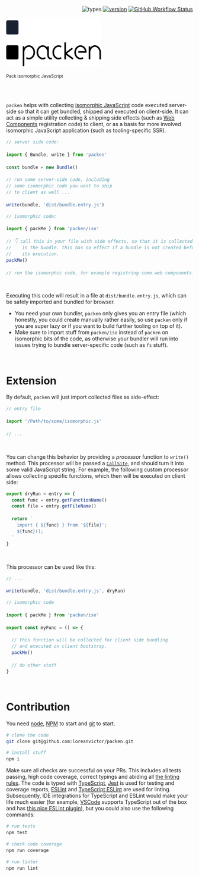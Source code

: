 <div align="right">

![types](https://img.shields.io/npm/types/packen?label=&color=black&style=flat-square)
[![version](https://img.shields.io/npm/v/packen?label=&color=black&style=flat-square)](https://www.npmjs.com/package/packen)
[![GitHub Workflow Status](https://img.shields.io/github/actions/workflow/status/loreanvictor/packen/coverage.yml?label=%20&style=flat-square)](https://github.com/loreanvictor/packen/actions/workflows/coverage.yml)

</div>



<img src="logo-dark.svg#gh-dark-mode-only" height="64px"/>
<img src="logo-light.svg#gh-light-mode-only" height="64px"/>

<small>Pack isomorphic JavaScript</small>



<br><br>

`packen` helps with collecting [isomorphic JavaScript](https://en.wikipedia.org/wiki/Isomorphic_JavaScript) code executed server-side so that it can get bundled, shipped and executed on client-side. It can act as a simple utility collecting & shipping side effects (such as [Web Components](https://developer.mozilla.org/en-US/docs/Web/Web_Components) registration code) to client, or as a basis for more involved isomorphic JavaScript application (such as tooling-specific SSR).

```js
// server side code:

import { Bundle, write } from 'packen'

const bundle = new Bundle()

// run some server-side code, including
// some isomorphic code you want to ship
// to client as well ...

write(bundle, 'dist/bundle.entry.js')
```
```js
// isomorphic code:

import { packMe } from 'packen/iso'

// 👇 call this in your file with side effects, so that it is collected
//    in the bundle. this has no effect if a bundle is not created before
//    its execution.
packMe()

// run the isomorphic code, for example registring some web components.
```

<br>

Executing this code will result in a file at `dist/bundle.entry.js`, which can be safely imported and bundled for
browser.

- You need your own bundler, `packen` only gives you an entry file (which honestly, you could create manually rather easily, so use `packen` only if you are super lazy or if you want to build further tooling on top of it).
- Make sure to import stuff from `packen/iso` instead of `packen` on isomorphic bits of the code, as otherwise your bundler will run into issues trying to bundle server-specific code (such as `fs` stuff).

<br>

# Extension

By default, `packen` will just import collected files as side-effect:

```js
// entry file

import '/Path/to/some/isomorphic.js'

// ...
```

<br>

You can change this behavior by providing a _processor_ function to `write()` method. This processor will be passed a [`CallSite`](https://microsoft.github.io/PowerBI-JavaScript/interfaces/_node_modules__types_node_globals_d_.nodejs.callsite.html), and should turn it into some valid JavaScript string. For example, the following custom processor allows collecting specific functions, which then will be executed on client side:

```js
export dryRun = entry => {
  const func = entry.getFunctionName()
  const file = entry.getFileName()
  
  return `
    import { ${func} } from '${file}';
    ${func}();
  `
}
```

<br>


This processor can be used like this:

```js
// ...

write(bundle, 'dist/bundle.entry.js', dryRun)
```
```js
// isomorphic code

import { packMe } from 'packen/iso'

export const myFunc = () => {

  // this function will be collected for client side bundling
  // and executed on client bootstrap.
  packMe()
  
  // do other stuff
}
```

<br>

# Contribution

You need [node](https://nodejs.org/en/), [NPM](https://www.npmjs.com) to start and [git](https://git-scm.com) to start.

```bash
# clone the code
git clone git@github.com:loreanvictor/packen.git
```
```bash
# install stuff
npm i
```

Make sure all checks are successful on your PRs. This includes all tests passing, high code coverage, correct typings and abiding all [the linting rules](https://github.com/loreanvictor/quel/blob/main/.eslintrc). The code is typed with [TypeScript](https://www.typescriptlang.org), [Jest](https://jestjs.io) is used for testing and coverage reports, [ESLint](https://eslint.org) and [TypeScript ESLint](https://typescript-eslint.io) are used for linting. Subsequently, IDE integrations for TypeScript and ESLint would make your life much easier (for example, [VSCode](https://code.visualstudio.com) supports TypeScript out of the box and has [this nice ESLint plugin](https://marketplace.visualstudio.com/items?itemName=dbaeumer.vscode-eslint)), but you could also use the following commands:

```bash
# run tests
npm test
```
```bash
# check code coverage
npm run coverage
```
```bash
# run linter
npm run lint
```

<br><br>
